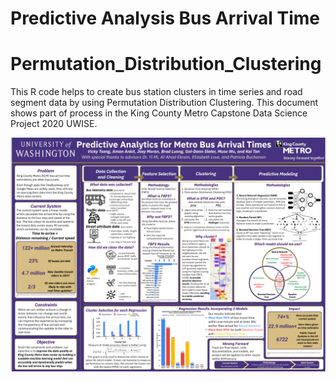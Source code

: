 # Predictive Analysis Bus Arrival Time
# Permutation_Distribution_Clustering

This R code helps to create bus station clusters in time series and road segment data by using Permutation Distribution Clustering. This document shows part of process in the King County Metro Capstone Data Science Project 2020 UWISE.

![Predictive Analysis for Bus Arrival Time](https://github.com/Muse-Wu/Permutation_Distribution_Clustering/blob/main/Poster.png)
